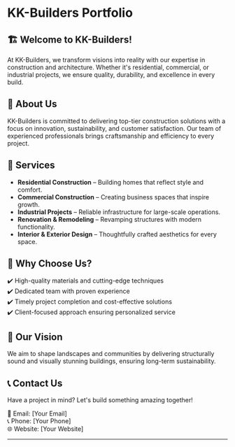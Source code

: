 # KK-Builders Portfolio

## 🏗️ Welcome to KK-Builders!

At KK-Builders, we transform visions into reality with our expertise in construction and architecture. Whether it's residential, commercial, or industrial projects, we ensure quality, durability, and excellence in every build.

## 📌 About Us

KK-Builders is committed to delivering top-tier construction solutions with a focus on innovation, sustainability, and customer satisfaction. Our team of experienced professionals brings craftsmanship and efficiency to every project.

## 🔨 Services

- **Residential Construction** – Building homes that reflect style and comfort.
- **Commercial Construction** – Creating business spaces that inspire growth.
- **Industrial Projects** – Reliable infrastructure for large-scale operations.
- **Renovation & Remodeling** – Revamping structures with modern functionality.
- **Interior & Exterior Design** – Thoughtfully crafted aesthetics for every space.

## 📍 Why Choose Us?

✔️ High-quality materials and cutting-edge techniques  
✔️ Dedicated team with proven experience  
✔️ Timely project completion and cost-effective solutions  
✔️ Client-focused approach ensuring personalized service  

## 🚀 Our Vision

We aim to shape landscapes and communities by delivering structurally sound and visually stunning buildings, ensuring long-term sustainability.

## 📞 Contact Us

Have a project in mind? Let's build something amazing together!  

📧 Email: [Your Email]  
📞 Phone: [Your Phone]  
🌐 Website: [Your Website]  

---
